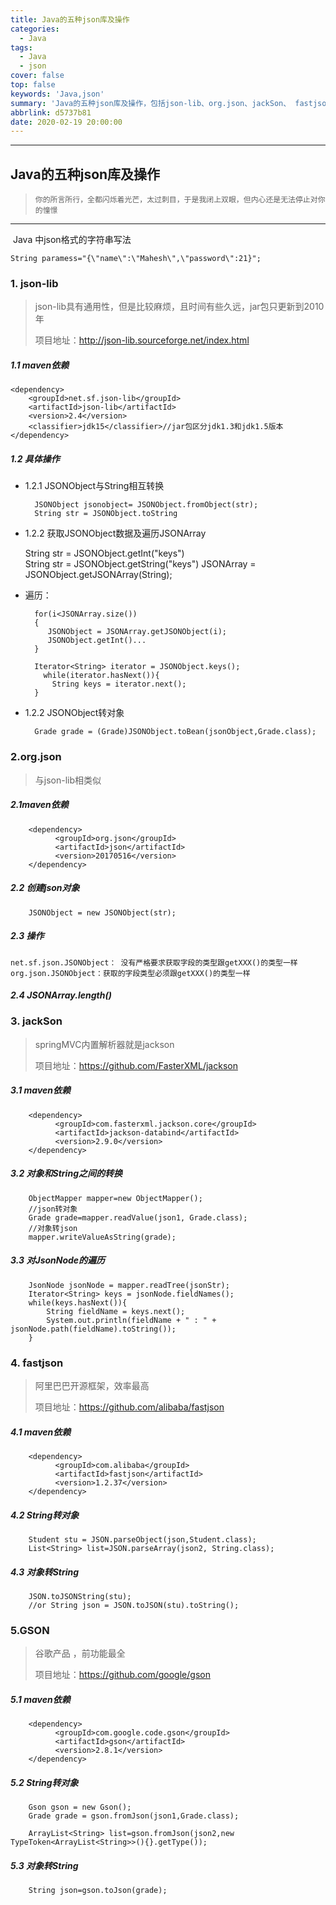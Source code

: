 ```yaml
---
title: Java的五种json库及操作
categories:
  - Java
tags:
  - Java
  - json
cover: false
top: false
keywords: 'Java,json'
summary: 'Java的五种json库及操作，包括json-lib、org.json、jackSon、 fastjson、GSON										..'
abbrlink: d5737b81
date: 2020-02-19 20:00:00
---
```

---

## Java的五种json库及操作

> `你的所言所行，全都闪烁着光芒，太过刺目，于是我闭上双眼，但内心还是无法停止对你的憧憬`

------

​	Java 中json格式的字符串写法 

    String paramess="{\"name\":\"Mahesh\",\"password\":21}";

### 1. json-lib
> json-lib具有通用性，但是比较麻烦，且时间有些久远，jar包只更新到2010年
>
> 项目地址：http://json-lib.sourceforge.net/index.html

##### 1.1 maven依赖
    <dependency>
        <groupId>net.sf.json-lib</groupId>
        <artifactId>json-lib</artifactId>
        <version>2.4</version>
        <classifier>jdk15</classifier>//jar包区分jdk1.3和jdk1.5版本
    </dependency>
##### 1.2 具体操作
- 1.2.1 JSONObject与String相互转换

        JSONObject jsonobject= JSONObject.fromObject(str);
        String str = JSONObject.toString
    
- 1.2.2 获取JSONObject数据及遍历JSONArray

    String str = JSONObject.getInt("keys")  
    String str = JSONObject.getString("keys")
    JSONArray = JSONObject.getJSONArray(String);

- 遍历：

        for(i<JSONArray.size())
        {
           JSONObject = JSONArray.getJSONObject(i); 
           JSONObject.getInt()...
        }
         
        Iterator<String> iterator = JSONObject.keys(); 
          while(iterator.hasNext()){
            String keys = iterator.next();
        }

- 1.2.2 JSONObject转对象

        Grade grade = (Grade)JSONObject.toBean(jsonObject,Grade.class);

### 2.org.json
> 与json-lib相类似

##### 2.1maven依赖
        <dependency>
              <groupId>org.json</groupId>
              <artifactId>json</artifactId>
              <version>20170516</version>
        </dependency>
##### 2.2 创建json对象
        JSONObject = new JSONObject(str);
##### 2.3 操作
    net.sf.json.JSONObject： 没有严格要求获取字段的类型跟getXXX()的类型一样
    org.json.JSONObject：获取的字段类型必须跟getXXX()的类型一样

##### 2.4 JSONArray.length()

### 3. jackSon
> springMVC内置解析器就是jackson 
>
> 项目地址：https://github.com/FasterXML/jackson

##### 3.1 maven依赖
        <dependency>
              <groupId>com.fasterxml.jackson.core</groupId>
              <artifactId>jackson-databind</artifactId>
              <version>2.9.0</version>
        </dependency>
##### 3.2 对象和String之间的转换
        ObjectMapper mapper=new ObjectMapper();
        //json转对象
        Grade grade=mapper.readValue(json1, Grade.class);
        //对象转json
        mapper.writeValueAsString(grade);
##### 3.3 对JsonNode的遍历
        JsonNode jsonNode = mapper.readTree(jsonStr);
        Iterator<String> keys = jsonNode.fieldNames();
        while(keys.hasNext()){
            String fieldName = keys.next();
            System.out.println(fieldName + " : " + jsonNode.path(fieldName).toString());
        }

### 4. fastjson
> 阿里巴巴开源框架，效率最高
>
> 项目地址：https://github.com/alibaba/fastjson

##### 4.1 maven依赖
        <dependency>
              <groupId>com.alibaba</groupId>
              <artifactId>fastjson</artifactId>
              <version>1.2.37</version>
        </dependency>
##### 4.2 String转对象
        Student stu = JSON.parseObject(json,Student.class);
        List<String> list=JSON.parseArray(json2, String.class);
##### 4.3 对象转String
        JSON.toJSONString(stu);
        //or String json = JSON.toJSON(stu).toString();

### 5.GSON
> 谷歌产品 ，前功能最全
>
> 项目地址：https://github.com/google/gson

##### 5.1 maven依赖
        <dependency>
              <groupId>com.google.code.gson</groupId>
              <artifactId>gson</artifactId>
              <version>2.8.1</version>
        </dependency>
##### 5.2 String转对象
        Gson gson = new Gson();
        Grade grade = gson.fromJson(json1,Grade.class);
         
        ArrayList<String> list=gson.fromJson(json2,new TypeToken<ArrayList<String>>(){}.getType());

##### 5.3 对象转String
        String json=gson.toJson(grade);